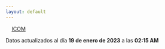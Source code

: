 ```yaml
---
layout: default
---
```

<a href="planes/ICOM/" style="padding: 1rem;">ICOM</a>
<p class_="text-center text-muted">Datos actualizados al día <b>19 de enero de 2023</b> a las <b>02:15 AM</b></p>